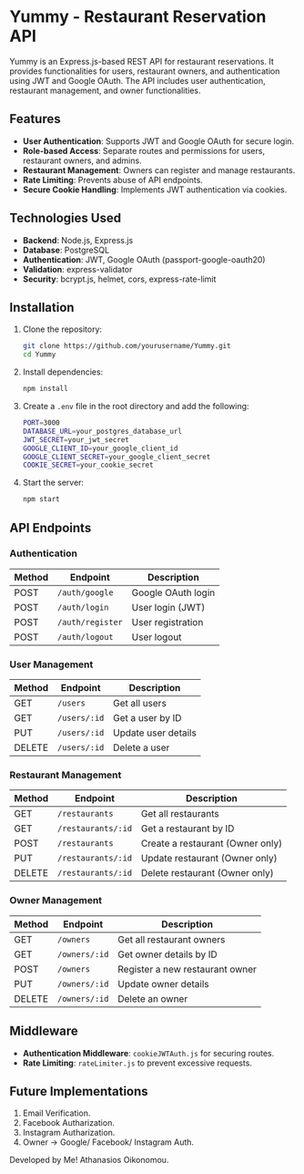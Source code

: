 # Yummy - Restaurant Reservation API

Yummy is an Express.js-based REST API for restaurant reservations.
It provides functionalities for users, restaurant owners, and authentication using JWT and Google OAuth.
The API includes user authentication, restaurant management, and owner functionalities.

## Features
- **User Authentication**: Supports JWT and Google OAuth for secure login.
- **Role-based Access**: Separate routes and permissions for users, restaurant owners, and admins.
- **Restaurant Management**: Owners can register and manage restaurants.
- **Rate Limiting**: Prevents abuse of API endpoints.
- **Secure Cookie Handling**: Implements JWT authentication via cookies.

## Technologies Used
- **Backend**: Node.js, Express.js
- **Database**: PostgreSQL
- **Authentication**: JWT, Google OAuth (passport-google-oauth20)
- **Validation**: express-validator
- **Security**: bcrypt.js, helmet, cors, express-rate-limit

## Installation

1. Clone the repository:
   ```sh
   git clone https://github.com/yourusername/Yummy.git
   cd Yummy
   ```

2. Install dependencies:
   ```sh
   npm install
   ```

3. Create a `.env` file in the root directory and add the following:
   ```sh
   PORT=3000
   DATABASE_URL=your_postgres_database_url
   JWT_SECRET=your_jwt_secret
   GOOGLE_CLIENT_ID=your_google_client_id
   GOOGLE_CLIENT_SECRET=your_google_client_secret
   COOKIE_SECRET=your_cookie_secret
   ```

4. Start the server:
   ```sh
   npm start
   ```

## API Endpoints

### Authentication
| Method | Endpoint           | Description                  |
|--------|--------------------|------------------------------|
| POST   | `/auth/google`     | Google OAuth login           |
| POST   | `/auth/login`      | User login (JWT)            |
| POST   | `/auth/register`   | User registration           |
| POST   | `/auth/logout`     | User logout                 |

### User Management
| Method | Endpoint          | Description                      |
|--------|-------------------|----------------------------------|
| GET    | `/users`          | Get all users                   |
| GET    | `/users/:id`      | Get a user by ID                |
| PUT    | `/users/:id`      | Update user details             |
| DELETE | `/users/:id`      | Delete a user                   |

### Restaurant Management
| Method | Endpoint                  | Description                         |
|--------|---------------------------|-------------------------------------|
| GET    | `/restaurants`             | Get all restaurants                 |
| GET    | `/restaurants/:id`         | Get a restaurant by ID              |
| POST   | `/restaurants`             | Create a restaurant (Owner only)    |
| PUT    | `/restaurants/:id`         | Update restaurant (Owner only)      |
| DELETE | `/restaurants/:id`         | Delete restaurant (Owner only)      |

### Owner Management
| Method | Endpoint           | Description                        |
|--------|--------------------|------------------------------------|
| GET    | `/owners`         | Get all restaurant owners          |
| GET    | `/owners/:id`     | Get owner details by ID            |
| POST   | `/owners`         | Register a new restaurant owner    |
| PUT    | `/owners/:id`     | Update owner details               |
| DELETE | `/owners/:id`     | Delete an owner                    |

## Middleware
- **Authentication Middleware**: `cookieJWTAuth.js` for securing routes.
- **Rate Limiting**: `rateLimiter.js` to prevent excessive requests.

## Future Implementations

1) Email Verification.
2) Facebook Autharization.
3) Instagram Autharization.
4) Owner -> Google/ Facebook/ Instagram Auth.

Developed by Me! Athanasios Oikonomou.
